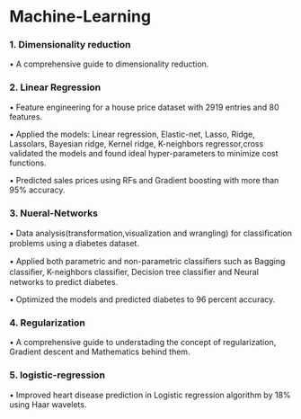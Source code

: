 # Machine-Learning


### 1. Dimensionality reduction
• A comprehensive guide to dimensionality reduction.

### 2. Linear Regression
• Feature engineering for a house price dataset with 2919 entries and 80 features. 

• Applied the models: Linear regression, Elastic-net, Lasso, Ridge, Lassolars, Bayesian ridge, Kernel ridge, K-neighbors regressor,cross validated the models and found ideal hyper-parameters to minimize cost functions. 

• Predicted sales prices using RFs and Gradient boosting with more than 95% accuracy.

### 3. Nueral-Networks
• Data analysis(transformation,visualization and wrangling) for classiﬁcation problems using a diabetes dataset. 

• Applied both parametric and non-parametric classiﬁers such as Bagging classiﬁer, K-neighbors classiﬁer, Decision tree classiﬁer and Neural networks to predict diabetes.

• Optimized the models and predicted diabetes to 96 percent accuracy.

### 4. Regularization
• A comprehensive guide to understading the concept of regularization, Gradient descent and Mathematics behind them.

### 5. logistic-regression
• Improved heart disease prediction in Logistic regression algorithm by 18% using Haar wavelets.
